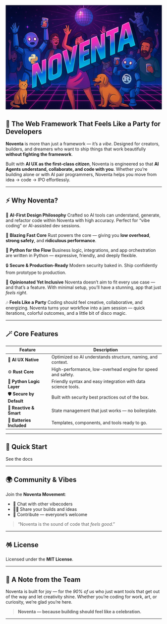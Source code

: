 ![Noventa Banner](banner.jpeg)
---

## 🪩 The Web Framework That Feels Like a Party for Developers

**Noventa** is more than just a framework — it’s a *vibe*.
Designed for creators, builders, and dreamers who want to ship things that work beautifully **without fighting the framework**.

Built with **AI UX as the first-class citizen**, Noventa is engineered so that **AI Agents understand, collaborate, and code with you**. Whether you’re building alone or with AI pair programmers, Noventa helps you move from idea → code → IPO effortlessly.

---

## ⚡ Why Noventa?

💫 **AI-First Design Philosophy**
Crafted so AI tools can understand, generate, and refactor code within Noventa with high accuracy. Perfect for “vibe coding” or AI-assisted dev sessions.

🚀 **Blazing Fast Core**
Rust powers the core — giving you **low overhead**, **strong safety**, and **ridiculous performance**.

🐍 **Python for the Flow**
Business logic, integrations, and app orchestration are written in Python — expressive, friendly, and deeply flexible.

🔒 **Secure & Production-Ready**
Modern security baked in. Ship confidently from prototype to production.

🌈 **Opinionated Yet Inclusive**
Noventa doesn’t aim to fit every use case — and that’s a feature. With minimal setup, you’ll have a stunning, app that just *feels right*.

🎶 **Feels Like a Party**
Coding should feel creative, collaborative, and energizing. Noventa turns your workflow into a jam session — quick iterations, colorful outcomes, and a little bit of disco magic.

---

## 🪄 Core Features

| Feature                   | Description                                                   |
| ------------------------- | ------------------------------------------------------------- |
| 🧩 **AI UX Native**       | Optimized so AI understands structure, naming, and context.   |
| ⚙️ **Rust Core**          | High-performance, low-overhead engine for speed and safety.   |
| 🐍 **Python Logic Layer** | Friendly syntax and easy integration with data science tools. |
| 🛡️ **Secure by Default** | Built with security best practices out of the box.            |
| 🧠 **Reactive & Smart**   | State management that just works — no boilerplate.            |
| 🎨 **Batteries Included** | Templates, components, and tools ready to go.                 |

---

## 🏁 Quick Start

See the docs

---

## 🌍 Community & Vibes

Join the **Noventa Movement**:

* 💬 Chat with other vibecoders
* 🧑‍💻 Share your builds and ideas
* 🎁 Contribute — everyone’s welcome

> “Noventa is the sound of code that *feels good*.”

---

## 🪅 License

Licensed under the **MIT License**.

---

## 💖 A Note from the Team

Noventa is built for joy — for the *90% of us* who just want tools that get out of the way and let creativity shine. Whether you’re coding for work, art, or curiosity, we’re glad you’re here.

> **Noventa — because building should feel like a celebration.**

---